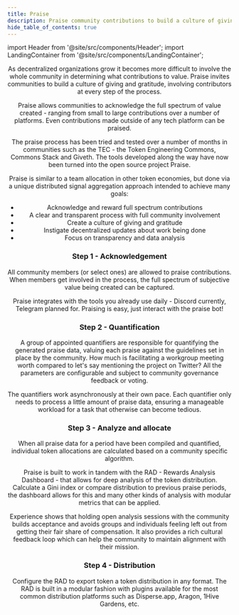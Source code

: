 ```yaml
---
title: Praise
description: Praise community contributions to build a culture of giving and gratitude.
hide_table_of_contents: true
---
```


import Header from '@site/src/components/Header';
import LandingContainer from '@site/src/components/LandingContainer';

<LandingContainer>

<Header/>

As decentralized organizations grow it becomes more difficult to involve the whole community in determining what contributions to value. Praise invites communities to build a culture of giving and gratitude, involving contributors at every step of the process.

Praise allows communities to acknowledge the full spectrum of value created - ranging from small to large contributions over a number of platforms. Even contributions made outside of any tech platform can be praised.

The praise process has been tried and tested over a number of months in communities such as the TEC - the Token Engineering Commons, Commons Stack and Giveth. The tools developed along the way have now been turned into the open source project Praise.

Praise is similar to a team allocation in other token economies, but done via a unique distributed signal aggregation approach intended to achieve many goals:

- Acknowledge and reward full spectrum contributions
- A clear and transparent process with full community involvement
- Create a culture of giving and gratitude
- Instigate decentralized updates about work being done
- Focus on transparency and data analysis

### Step 1 - Acknowledgement

All community members (or select ones) are allowed to praise contributions. When members get involved in the process, the full spectrum of subjective value being created can be captured.

Praise integrates with the tools you already use daily - Discord currently, Telegram planned for. Praising is easy, just interact with the praise bot!

### Step 2 - Quantification

A group of appointed quantifiers are responsible for quantifying the generated praise data, valuing each praise against the guidelines set in place by the community. How much is facilitating a workgroup meeting worth compared to let's say mentioning the project on Twitter? All the parameters are configurable and subject to community governance feedback or voting.

The quantifiers work asynchronously at their own pace. Each quantifier only needs to process a little amount of praise data, ensuring a manageable workload for a task that otherwise can become tedious.

### Step 3 - Analyze and allocate

When all praise data for a period have been compiled and quantified, individual token allocations are calculated based on a community specific algorithm.

Praise is built to work in tandem with the RAD - Rewards Analysis Dashboard - that allows for deep analysis of the token distribution. Calculate a Gini index or compare distribution to previous praise periods, the dashboard allows for this and many other kinds of analysis with modular metrics that can be applied.

Experience shows that holding open analysis sessions with the community builds acceptance and avoids groups and individuals feeling left out from getting their fair share of compensation. It also provides a rich cultural feedback loop which can help the community to maintain alignment with their mission.

### Step 4 - Distribution

Configure the RAD to export token a token distribution in any format. The RAD is built in a modular fashion with plugins available for the most common distribution platforms such as Disperse.app, Aragon, 1Hive Gardens, etc.

</LandingContainer>
